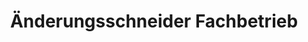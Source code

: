 ---
title: "Änderungsschneider Fachbetrieb"
url: /heusenstamm/aenderungsschneider-fachbetrieb/
shop: Schneiderei
---